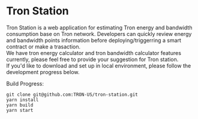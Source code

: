 # Tron Station
Tron Station is a web application for estimating Tron energy and bandwidth consumption base on Tron network. Developers can quickly review energy and bandwidth points information before deploying/triggerring a smart contract or make a trasaction.
<br/>
We have tron energy calculator and tron bandwidth calculator features currently, please feel free to provide your suggestion for Tron station.
<br/>
If you'd like to download and set up in local environment, please follow the development progress below.

Build Progress:
```
git clone git@github.com:TRON-US/tron-station.git
yarn install
yarn build
yarn start
```
